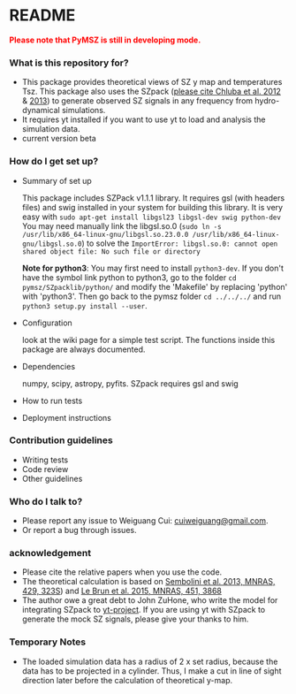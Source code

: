 # README

<span style="color:red"> **Please note that PyMSZ is still in developing mode.** </span>

### What is this repository for?

-   This package provides theoretical views of SZ y map and temperatures Tsz. This package also uses the SZpack ([please cite Chluba et al. 2012](http://adsabs.harvard.edu/abs/2012MNRAS.426..510C) & [2013](http://adsabs.harvard.edu/abs/2013MNRAS.430.3054C)) to generate observed SZ signals in any frequency from hydro-dynamical simulations.
-   It requires yt installed if you want to use yt to load and analysis the simulation data.
-   current version beta

### How do I get set up?

-   Summary of set up

    This package includes SZPack v1.1.1 library. It requires gsl (with headers files) and swig installed in your system for building this library. It is very easy with `sudo apt-get install libgsl23 libgsl-dev swig python-dev` You may need manually link the libgsl.so.0 (`sudo ln -s  /usr/lib/x86_64-linux-gnu/libgsl.so.23.0.0 /usr/lib/x86_64-linux-gnu/libgsl.so.0`) to solve the `ImportError: libgsl.so.0: cannot open shared object file: No such file or directory`
    
    **Note for python3**: You may first need to install `python3-dev`. If you don't have the symbol link python to python3, go to the folder `cd pymsz/SZpacklib/python/` and modify the 'Makefile' by replacing 'python' with 'python3'. Then go back to the pymsz folder `cd ../../../` and run `python3 setup.py install --user`.

-   Configuration

    look at the wiki page for a simple test script. The functions inside this package are always documented.

-   Dependencies

    numpy, scipy, astropy, pyfits. SZpack requires gsl and swig

-   How to run tests
-   Deployment instructions

### Contribution guidelines

-   Writing tests
-   Code review
-   Other guidelines

### Who do I talk to?

-   Please report any issue to Weiguang Cui: cuiweiguang@gmail.com.
-   Or report a bug through issues.

### acknowledgement

-   Please cite the relative papers when you use the code.
-   The theoretical calculation is based on [Sembolini et al. 2013, MNRAS, 429, 323S](http://adsabs.harvard.edu/abs/2013MNRAS.429..323S)) and [Le Brun et al. 2015, MNRAS, 451, 3868](http://dx.doi.org/10.1093/mnras/stv1172)
-   The author owe a great debt to John ZuHone, who write the model for integrating SZpack to [yt-project](http://yt-project.org/). If you are using yt with SZpack to generate the mock SZ signals, please give your thanks to him.

### Temporary Notes

-   The loaded simulation data has a radius of 2 x set radius, because the data has to be projected in a cylinder. Thus, I make a cut in line of sight direction later before the calculation of theoretical y-map.
